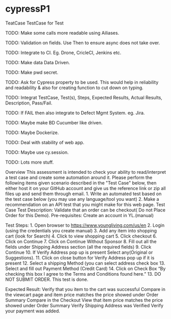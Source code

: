 # cypressP1
TeatCase
TestCase for Test

TODO: Make some calls more readable using Ailiases.

TODO: Validation on fields. Use Then to ensure async does not take over.

TODO: Integrate to CI. Eg. Drone, CricleCI, Jenkins etc.

TODO: Make data Data Driven.

TODO: Make pwd secret.

TODO: Ask for Cypress property to be used. This would help in reliability and readability & also for creating function to cut down on typing.

TODO: Integrat TestCase, Test(s), Steps, Expected Results, Actual Results, Description, Pass/Fail.

TODO: If FAIL then also integrate to Defect Mgmt System. eg. Jira.

TODO: Maybe make BD Cucumber like driven.

TODO: Maybe Dockerize.

TODO: Deal with stability of web app.

TODO: Maybe use cy.session.

TODO: Lots more stuff.

Overview This assessment is intended to check your ability to read/interpret a test case and create some automation around it. Please perform the following items given scenario described in the "Test Case" below, then either host it on your GitHub account and give us the reference link or zip all files up and send them through email. 1. Write an automated test based on the test case below (you may use any language/tool you want) 2. Make a recommendation on an API test that you might make for this web page. Test Case Test Description: Validate that an order can be checkout( Do not Place Order for this Demo). Pre-requisites: Create an account in YL.(manual)

Test Steps: 1. Open browser to https://www.youngliving.com/us/en 2. Login (using the credentials you create manual) 3. Add any item into shopping cart (look for Search) 4. Click to view shopping cart 5. Click checkout 6. Click on Continue 7. Click on Continue Without Sponsor 8. Fill out all the fields under Shipping Address section (all the required fields) 9. Click Continue 10. If Verify Address pop up is present Select any(Original or Suggestions). 11. Click on close button for Verify Address pop up if it is present 12. Select a shipping Method (you can select address check box 13. Select and fill out Payment Method (Credit Card) 14. Click on Check Box “By checking this box I agree to the Terms and Conditions found here.” 13. DO NOT SUBMIT ORDER. This test is done.

Expected Result: Verify that you item to the cart was successful Compare in the viewcart page and item price matches the price showed under Order Summary Compare in the Checkout View that item price matches the price showed under Order Summary Verify Shipping Address was Verified Verify your payment was added.
